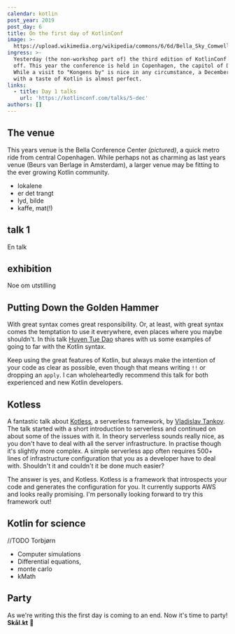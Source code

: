 ```yaml
---
calendar: kotlin
post_year: 2019
post_day: 6
title: On the first day of KotlinConf
image: >-
  https://upload.wikimedia.org/wikipedia/commons/6/6d/Bella_Sky_Comwell_hotell_Orestad_20130421_0247F_%288668782211%29.jpg
ingress: >-
  Yesterday (the non-workshop part of) the third edition of KotlinConf kicked
  off. This year the conference is held in Copenhagen, the capitol of Denmark.
  While a visit to "Kongens by" is nice in any circumstance, a December visit
  with a taste of Kotlin is almost perfect.     
links:
  - title: Day 1 talks
    url: 'https://kotlinconf.com/talks/5-dec'
authors: []
---
```


## The venue 

This years venue is the Bella Conference Center _(pictured)_, a quick metro ride from central Copenhagen. While perhaps not as charming as last years venue (Beurs van Berlage in Amsterdam), a larger venue may be fitting to the ever growing Kotlin community. 

- lokalene
- er det trangt
- lyd, bilde
- kaffe, mat(!)      

## talk 1
En talk
## exhibition
Noe om utstilling

## Putting Down the Golden Hammer

With great syntax comes great responsibility. Or, at least, with great syntax comes the temptation to use it everywhere, even places where you maybe shouldn't. In this talk [Huyen Tue Dao](https://twitter.com/queencodemonkey) shares with us some examples of going to far with the Kotlin syntax. 

Keep using the great features of Kotlin, but always make the intention of your code as clear as possible, even though that means writing `!!` or dropping an `apply`. I can wholeheartedly recommend this talk for both experienced and new Kotlin developers. 


## Kotless

A fantastic talk about [Kotless](https://github.com/JetBrains/kotless), a serverless framework, by [Vladislav Tankov](https://github.com/TanVD). The talk started with a short introduction to serverless and continued on about some of the issues with it. In theory serverless sounds really nice, as you don't have to deal with all the server infrastructure. In practise though it's slightly more complex. A simple serverless app often requires 500+ lines of infrastructure configuration that you as a developer have to deal with. Shouldn't it and couldn't it be done much easier?

The answer is yes, and Kotless. Kotless is a framework that introspects your code and generates the configuration for you. It currently supports AWS and looks really promising. I'm personally looking forward to try this framework out!



## Kotlin for science 

//TODO Torbjørn
- Computer simulations
- Differential equations, 
- monte carlo
- kMath   

## Party
As we're writing this the first day is coming to an end. Now it's time to party! **Skål.kt** :beers: 
